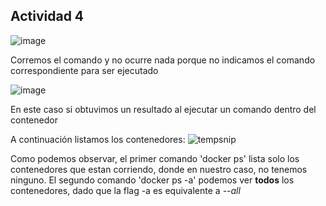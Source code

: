 ## Actividad 4

![image](https://user-images.githubusercontent.com/37404924/129836584-2f7cbe8e-e0dd-4921-9258-319fb94c7697.png)

Corremos el comando y no ocurre nada porque no indicamos el comando correspondiente para ser ejecutado

![image](https://user-images.githubusercontent.com/37404924/129836732-9b7862f0-40c6-46a6-9452-5a46306e0504.png)

En este caso si obtuvimos un resultado al ejecutar un comando dentro del contenedor

A continuación listamos los contenedores:
![tempsnip](https://user-images.githubusercontent.com/37404924/129837791-0d61f203-18cf-431a-9528-4cc76b85ede5.png)


Como podemos observar, el primer comando 'docker ps' lista solo los contenedores que estan corriendo, donde en nuestro caso, no tenemos ninguno.
El segundo comando 'docker ps -a' podemos ver **todos** los contenedores, dado que la flag -a es equivalente a *--all*
